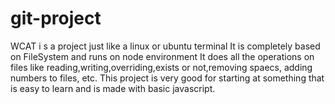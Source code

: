 # git-project
WCAT i s a project just like a linux or ubuntu terminal
It is completely based on FileSystem and runs on node environment
It does all the operations on files like reading,writing,overriding,exists or not,removing spaecs, adding numbers to files, etc. 
This project is very good for starting at something that is easy to learn and is made with basic javascript.
